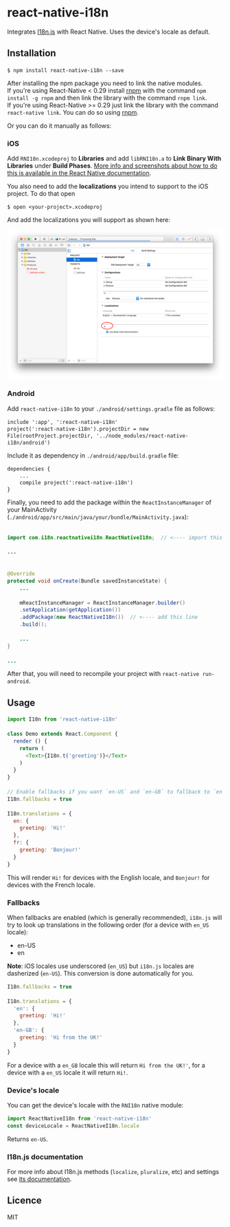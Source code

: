 # react-native-i18n

Integrates [I18n.js](https://github.com/fnando/i18n-js) with React Native. Uses the device's locale as default.

## Installation

`$ npm install react-native-i18n --save`

After installing the npm package you need to link the native modules.  
If you're using React-Native < 0.29 install [rnpm](https://github.com/rnpm/rnpm) with the command `npm install -g rnpm` and then link the library with the command `rnpm link`.   
If you're using React-Native >= 0.29 just link the library with the command `react-native link`.
You can do so using [rnpm](https://github.com/rnpm/rnpm).  

Or you can do it manually as follows:

### iOS

Add `RNI18n.xcodeproj` to **Libraries** and add `libRNI18n.a` to **Link Binary With Libraries** under **Build Phases**. [More info and screenshots about how to do this is available in the React Native documentation](http://facebook.github.io/react-native/docs/linking-libraries-ios.html#content).

You also need to add the **localizations** you intend to support to the iOS project. To do that
open

```
$ open <your-project>.xcodeproj
```

And add the localizations you will support as shown here:

![adding locales](docs/adding-locales.png)

### Android

Add `react-native-i18n` to your `./android/settings.gradle` file as follows:

```
include ':app', ':react-native-i18n'
project(':react-native-i18n').projectDir = new File(rootProject.projectDir, '../node_modules/react-native-i18n/android')
```

Include it as dependency in `./android/app/build.gradle` file:

```
dependencies {
    ...
    compile project(':react-native-i18n')
}
```

Finally, you need to add the package within the `ReactInstanceManager` of your MainActivity (`./android/app/src/main/java/your/bundle/MainActivity.java`):

```java

import com.i18n.reactnativei18n.ReactNativeI18n;  // <---- import this one

...


@Override
protected void onCreate(Bundle savedInstanceState) {
	...

	mReactInstanceManager = ReactInstanceManager.builder()
	.setApplication(getApplication())
	.addPackage(new ReactNativeI18n())  // <---- add this line
	.build();

	...
}

...

```


After that, you will need to recompile your project with `react-native run-android`.

## Usage

```javascript
import I18n from 'react-native-i18n'

class Demo extends React.Component {
  render () {
    return (
      <Text>{I18n.t('greeting')}</Text>
    )
  }
}

// Enable fallbacks if you want `en-US` and `en-GB` to fallback to `en`
I18n.fallbacks = true

I18n.translations = {
  en: {
    greeting: 'Hi!'
  },
  fr: {
    greeting: 'Bonjour!'
  }
}
```

This will render `Hi!` for devices with the English locale, and `Bonjour!` for devices with the French locale.

### Fallbacks
When fallbacks are enabled (which is generally recommended), `i18n.js` will try to look up translations in the following order (for a device with `en_US` locale):
- en-US
- en

**Note**: iOS locales use underscored (`en_US`) but `i18n.js` locales are dasherized (`en-US`). This conversion is done automatically for you.
```js
I18n.fallbacks = true

I18n.translations = {
  'en': {
    greeting: 'Hi!'
  },
  'en-GB': {
    greeting: 'Hi from the UK!'
  }
}
```
For a device with a `en_GB` locale this will return `Hi from the UK!'`, for a device with a `en_US` locale it will return `Hi!`.

### Device's locale

You can get the device's locale with the `RNI18n` native module:

```js
import ReactNativeI18n from 'react-native-i18n'
const deviceLocale = ReactNativeI18n.locale
```

Returns `en-US`.


### I18n.js documentation
For more info about I18n.js methods (`localize`, `pluralize`, etc) and settings see [its documentation](https://github.com/fnando/i18n-js#setting-up).

## Licence
MIT
